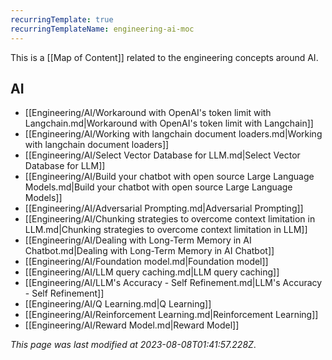 ```yaml
---
recurringTemplate: true
recurringTemplateName: engineering-ai-moc
---
```


This is a [[Map of Content]] related to the engineering concepts around AI.

## AI

- [[Engineering/AI/Workaround with OpenAI's token limit with Langchain.md|Workaround with OpenAI's token limit with Langchain]]
- [[Engineering/AI/Working with langchain document loaders.md|Working with langchain document loaders]]
- [[Engineering/AI/Select Vector Database for LLM.md|Select Vector Database for LLM]]
- [[Engineering/AI/Build your chatbot with open source Large Language Models.md|Build your chatbot with open source Large Language Models]]
- [[Engineering/AI/Adversarial Prompting.md|Adversarial Prompting]]
- [[Engineering/AI/Chunking strategies to overcome context limitation in LLM.md|Chunking strategies to overcome context limitation in LLM]]
- [[Engineering/AI/Dealing with Long-Term Memory in AI Chatbot.md|Dealing with Long-Term Memory in AI Chatbot]]
- [[Engineering/AI/Foundation model.md|Foundation model]]
- [[Engineering/AI/LLM query caching.md|LLM query caching]]
- [[Engineering/AI/LLM's Accuracy - Self Refinement.md|LLM's Accuracy - Self Refinement]]
- [[Engineering/AI/Q Learning.md|Q Learning]]
- [[Engineering/AI/Reinforcement Learning.md|Reinforcement Learning]]
- [[Engineering/AI/Reward Model.md|Reward Model]]


*This page was last modified at 2023-08-08T01:41:57.228Z*.
